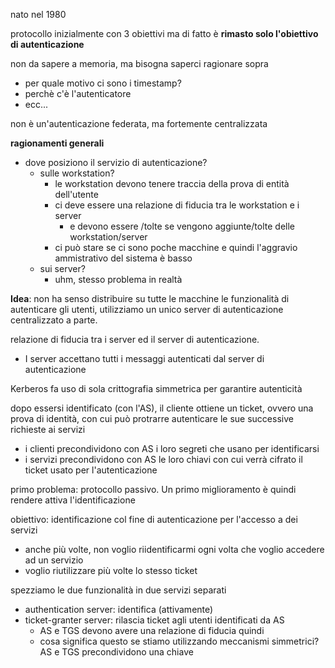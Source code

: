nato nel 1980

protocollo inizialmente con 3 obiettivi ma di fatto è **rimasto solo l'obiettivo di autenticazione**

non da sapere a memoria, ma bisogna saperci ragionare sopra
- per quale motivo ci sono i timestamp?
- perchè c'è l'autenticatore
- ecc...

non è un'autenticazione federata, ma fortemente centralizzata





**ragionamenti generali**
- dove posiziono il servizio di autenticazione?
    - sulle workstation?
        - le workstation devono tenere traccia della prova di entità dell'utente
        - ci deve essere una relazione di fiducia tra le workstation e i server 
            - e devono essere /tolte se vengono aggiunte/tolte delle workstation/server
        - ci può stare se ci sono poche macchine e quindi l'aggravio ammistrativo del sistema è basso
    - sui server?
        - uhm, stesso problema in realtà


**Idea**:
non ha senso distribuire su tutte le macchine le funzionalità di autenticare gli utenti, utilizziamo un unico server di autenticazione centralizzato a parte.

relazione di fiducia tra i server ed il server di autenticazione.
- I server accettano tutti i messaggi autenticati dal server di autenticazione






Kerberos fa uso di sola crittografia simmetrica per garantire autenticità



dopo essersi identificato (con l'AS), il cliente ottiene un ticket, ovvero una prova di identità, con cui può protrarre autenticare le sue successive richieste ai servizi
- i clienti precondividono con AS i loro segreti che usano per identificarsi
- i servizi precondividono con AS le loro chiavi con cui verrà cifrato il ticket usato per l'autenticazione





primo problema: protocollo passivo. Un primo miglioramento è quindi rendere attiva l'identificazione



obiettivo: identificazione col fine di autenticazione per l'accesso a dei servizi
- anche più volte, non voglio riidentificarmi ogni volta che voglio accedere ad un servizio
- voglio riutilizzare più volte lo stesso ticket




spezziamo le due funzionalità in due servizi separati
- authentication server: identifica (attivamente)
- ticket-granter server: rilascia ticket agli utenti identificati da AS
    - AS e TGS devono avere una relazione di fiducia quindi
    - cosa significa questo se stiamo utilizzando meccanismi simmetrici? AS e TGS precondividono una chiave

 